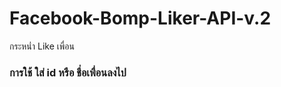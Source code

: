 Facebook-Bomp-Liker-API-v.2
===========================

กระหน่ำ Like เพื่อน
<h3>การใช้ ใส่ id หรือ ชื่อเพื่อนลงไป</h3>
